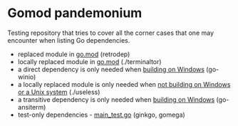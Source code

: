 # Gomod pandemonium

Testing repository that tries to cover all the corner cases that one may encounter
when listing Go dependencies.

* replaced module in [go.mod](./go.mod) (retrodep)
* locally replaced module in [go.mod](./go.mod) (./terminaltor)
* a direct dependency is only needed when [building on Windows](./where-was-i-built/on_windows.go)
  (go-winio)
* a locally replaced module is only needed when
  [not building on Windows or a Unix system](./where-was-i-built/idk.go) (./useless)
* a transitive dependency is only needed when [building on Windows][moby-term-windows] (go-ansiterm)
* test-only dependencies - [main\_test.go](./main_test.go) (ginkgo, gomega)

[moby-term-windows]: https://github.com/moby/term/blob/1aeaba8785877a66f57739be9fccb6f5cfab429e/windows/ansi_reader.go
